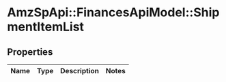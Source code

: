 # AmzSpApi::FinancesApiModel::ShipmentItemList

## Properties
Name | Type | Description | Notes
------------ | ------------- | ------------- | -------------


